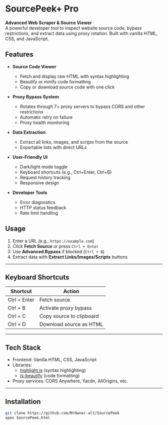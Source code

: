 # SourcePeek+ Pro

**Advanced Web Scraper & Source Viewer**  
A powerful developer tool to inspect website source code, bypass restrictions, and extract data using proxy rotation. Built with vanilla HTML, CSS, and JavaScript.


## Features

- **Source Code Viewer**  
  - Fetch and display raw HTML with syntax highlighting  
  - Beautify or minify code formatting  
  - Copy or download source code with one click  

- **Proxy Bypass System**  
  - Rotates through 7+ proxy servers to bypass CORS and other restrictions  
  - Automatic retry on failure  
  - Proxy health monitoring  

- **Data Extraction**  
  - Extract all links, images, and scripts from the source  
  - Exportable lists with direct URLs  

- **User-Friendly UI**  
  - Dark/light mode toggle  
  - Keyboard shortcuts (e.g., Ctrl+Enter, Ctrl+B)  
  - Request history tracking  
  - Responsive design  

- **Developer Tools**  
  - Error diagnostics  
  - HTTP status feedback  
  - Rate limit handling  


## Usage

1. Enter a URL (e.g., `https://example.com`)  
2. Click **Fetch Source** or press `Ctrl + Enter`  
3. Use **Advanced Bypass** if blocked (`Ctrl + B`)  
4. Extract data with **Extract Links/Images/Scripts** buttons  

---

## Keyboard Shortcuts

| Shortcut    | Action                   |
|-------------|--------------------------|
| Ctrl + Enter | Fetch source             |
| Ctrl + B    | Activate proxy bypass    |
| Ctrl + C    | Copy source to clipboard |
| Ctrl + D    | Download source as HTML  |

---

## Tech Stack

- Frontend: Vanilla HTML, CSS, JavaScript  
- Libraries:  
  - [highlight.js](https://highlightjs.org/) (syntax highlighting)  
  - [js-beautify](https://github.com/beautify-web/js-beautify) (code formatting)  
- Proxy services: CORS Anywhere, Yacdn, AllOrigins, etc.

---

## Installation

```bash
git clone https://github.com/MrOwner-alt/SourcePeek
open SourcePeek.html
